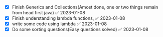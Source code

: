 - [x] Finish Generics and Collections(Amost done, one or two things remain from head first java) ✅ 2023-01-08
- [x] Finish understanding lambda functions, ✅ 2023-01-08
- [x] write some code using lambda ✅ 2023-01-08
- [x] Do some sorting questions(Easy questions solved) ✅ 2023-01-08
